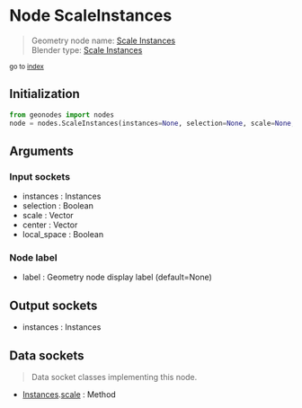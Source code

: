
# Node ScaleInstances

> Geometry node name: [Scale Instances](https://docs.blender.org/manual/en/latest/modeling/geometry_nodes/instances/scale_instances.html)<br>
  Blender type: [Scale Instances](https://docs.blender.org/api/current/bpy.types.GeometryNodeScaleInstances.html)
  
<sub>go to [index](/docs/index.md)</sub>

## Initialization

```python
from geonodes import nodes
node = nodes.ScaleInstances(instances=None, selection=None, scale=None, center=None, local_space=None, label=None)
```



## Arguments


### Input sockets

- instances : Instances
- selection : Boolean
- scale : Vector
- center : Vector
- local_space : Boolean

### Node label

- label : Geometry node display label (default=None)

## Output sockets

- instances : Instances

## Data sockets

> Data socket classes implementing this node.
  
  
- [Instances](/docs/sockets/Instances.md).[scale](/docs/sockets/Instances.md#scale) : Method
  
